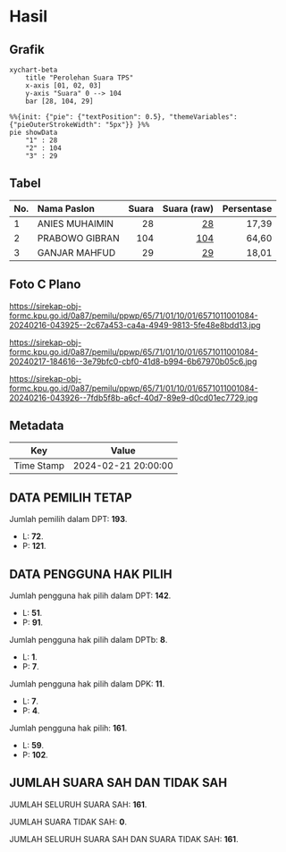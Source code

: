 # Hasil

## Grafik

```mermaid
xychart-beta
    title "Perolehan Suara TPS"
    x-axis [01, 02, 03]
    y-axis "Suara" 0 --> 104
    bar [28, 104, 29]
```

```mermaid
%%{init: {"pie": {"textPosition": 0.5}, "themeVariables": {"pieOuterStrokeWidth": "5px"}} }%%
pie showData
    "1" : 28
    "2" : 104
    "3" : 29
```

## Tabel

| No. | Nama Paslon    | Suara | Suara (raw) | Persentase |
|:--- |:-------------- | -----:| -----------:| ----------:|
| 1   | ANIES MUHAIMIN | 28    | [28][p-1]   | 17,39      |
| 2   | PRABOWO GIBRAN | 104   | [104][p-2]  | 64,60      |
| 3   | GANJAR MAHFUD  | 29    | [29][p-3]   | 18,01      |


[p-1]: https://github.com/gigit-pemilu/pemilu-2024-65-kalimantan-utara/blob/main/pilpres/hitung-suara/sub/65-kalimantan-utara/sub/71-kota-tarakan/sub/01-tarakan-barat/sub/1001-karang-anyar/sub/084-tps/sub/paslon-1.txt
[p-2]: https://github.com/gigit-pemilu/pemilu-2024-65-kalimantan-utara/blob/main/pilpres/hitung-suara/sub/65-kalimantan-utara/sub/71-kota-tarakan/sub/01-tarakan-barat/sub/1001-karang-anyar/sub/084-tps/sub/paslon-2.txt
[p-3]: https://github.com/gigit-pemilu/pemilu-2024-65-kalimantan-utara/blob/main/pilpres/hitung-suara/sub/65-kalimantan-utara/sub/71-kota-tarakan/sub/01-tarakan-barat/sub/1001-karang-anyar/sub/084-tps/sub/paslon-3.txt

## Foto C Plano

https://sirekap-obj-formc.kpu.go.id/0a87/pemilu/ppwp/65/71/01/10/01/6571011001084-20240216-043925--2c67a453-ca4a-4949-9813-5fe48e8bdd13.jpg

https://sirekap-obj-formc.kpu.go.id/0a87/pemilu/ppwp/65/71/01/10/01/6571011001084-20240217-184616--3e79bfc0-cbf0-41d8-b994-6b67970b05c6.jpg

https://sirekap-obj-formc.kpu.go.id/0a87/pemilu/ppwp/65/71/01/10/01/6571011001084-20240216-043926--7fdb5f8b-a6cf-40d7-89e9-d0cd01ec7729.jpg


## Metadata

| Key        | Value               |
| ---------- | ------------------- |
| Time Stamp | 2024-02-21 20:00:00 |


## DATA PEMILIH TETAP

Jumlah pemilih dalam DPT: **193**.
 * L: **72**.
 * P: **121**.

## DATA PENGGUNA HAK PILIH

Jumlah pengguna hak pilih dalam DPT: **142**.
 * L: **51**.
 * P: **91**.

Jumlah pengguna hak pilih dalam DPTb: **8**.
 * L: **1**.
 * P: **7**.

Jumlah pengguna hak pilih dalam DPK: **11**.
 * L: **7**.
 * P: **4**.

Jumlah pengguna hak pilih: **161**.
 * L: **59**.
 * P: **102**.

## JUMLAH SUARA SAH DAN TIDAK SAH

JUMLAH SELURUH SUARA SAH: **161**.

JUMLAH SUARA TIDAK SAH: **0**.

JUMLAH SELURUH SUARA SAH DAN SUARA TIDAK SAH: **161**.


